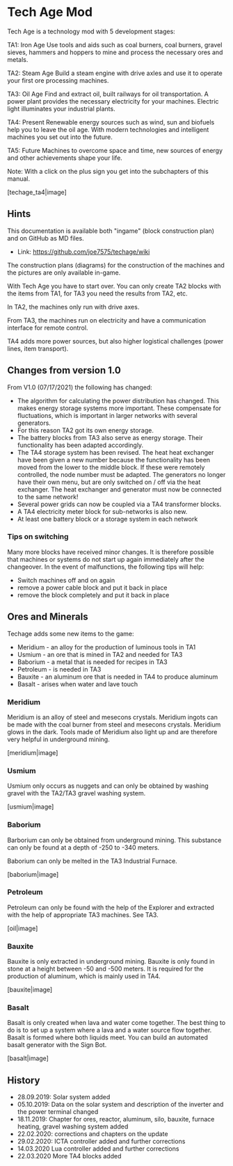 # Tech Age Mod

Tech Age is a technology mod with 5 development stages:

TA1: Iron Age
Use tools and aids such as coal burners, coal burners, gravel sieves, hammers and hoppers to mine and process the necessary ores and metals.

TA2: Steam Age
Build a steam engine with drive axles and use it to operate your first ore processing machines.

TA3: Oil Age
Find and extract oil, built railways for oil transportation. A power plant provides the necessary electricity for your machines. Electric light illuminates your industrial plants.

TA4: Present
Renewable energy sources such as wind, sun and biofuels help you to leave the oil age. With modern technologies and intelligent machines you set out into the future.

TA5: Future
Machines to overcome space and time, new sources of energy and other achievements shape your life.


Note: With a click on the plus sign you get into the subchapters of this manual.

[techage_ta4|image]



## Hints

This documentation is available both "ingame" (block construction plan) and on GitHub as MD files.

- Link: https://github.com/joe7575/techage/wiki

The construction plans (diagrams) for the construction of the machines and the pictures are only available in-game.

With Tech Age you have to start over. You can only create TA2 blocks with the items from TA1, for TA3 you need the results from TA2, etc.

In TA2, the machines only run with drive axes.

From TA3, the machines run on electricity and have a communication interface for remote control.

TA4 adds more power sources, but also higher logistical challenges (power lines, item transport).



## Changes from version 1.0

From V1.0 (07/17/2021) the following has changed:

- The algorithm for calculating the power distribution has changed. This makes energy storage systems more important. These compensate for fluctuations, which is important in larger networks with several generators.
- For this reason TA2 got its own energy storage.
- The battery blocks from TA3 also serve as energy storage. Their functionality has been adapted accordingly.
- The TA4 storage system has been revised. The heat heat exchanger have been given a new number because the functionality has been moved from the lower to the middle block. If these were remotely controlled, the node number must be adapted. The generators no longer have their own menu, but are only switched on / off via the heat exchanger. The heat exchanger and generator must now be connected to the same network!
- Several power grids can now be coupled via a TA4 transformer blocks.
- A TA4 electricity meter block for sub-networks is also new.
- At least one battery block or a storage system in each network


### Tips on switching

Many more blocks have received minor changes. It is therefore possible that machines or systems do not start up again immediately after the changeover. In the event of malfunctions, the following tips will help:

- Switch machines off and on again
- remove a power cable block and put it back in place
- remove the block completely and put it back in place



## Ores and Minerals

Techage adds some new items to the game:

- Meridium - an alloy for the production of luminous tools in TA1
- Usmium - an ore that is mined in TA2 and needed for TA3
- Baborium - a metal that is needed for recipes in TA3
- Petroleum - is needed in TA3
- Bauxite - an aluminum ore that is needed in TA4 to produce aluminum
- Basalt - arises when water and lave touch


### Meridium

Meridium is an alloy of steel and mesecons crystals. Meridium ingots can be made with the coal burner from steel and mesecons crystals. Meridium glows in the dark. Tools made of Meridium also light up and are therefore very helpful in underground mining.

[meridium|image]


### Usmium

Usmium only occurs as nuggets and can only be obtained by washing gravel with the TA2/TA3 gravel washing system.

[usmium|image]


### Baborium

Barborium can only be obtained from underground mining. This substance can only be found at a depth of -250 to -340 meters.

Baborium can only be melted in the TA3 Industrial Furnace.


[baborium|image]


### Petroleum

Petroleum can only be found with the help of the Explorer and extracted with the help of appropriate TA3 machines. See TA3.

[oil|image]


### Bauxite

Bauxite is only extracted in underground mining. Bauxite is only found in stone at a height between -50 and -500 meters.
It is required for the production of aluminum, which is mainly used in TA4.

[bauxite|image]


### Basalt

Basalt is only created when lava and water come together.
The best thing to do is to set up a system where a lava and a water source flow together.
Basalt is formed where both liquids meet.
You can build an automated basalt generator with the Sign Bot.

[basalt|image]


## History

- 28.09.2019: Solar system added
- 05.10.2019: Data on the solar system and description of the inverter and the power terminal changed
- 18.11.2019: Chapter for ores, reactor, aluminum, silo, bauxite, furnace heating, gravel washing system added
- 22.02.2020: corrections and chapters on the update
- 29.02.2020: ICTA controller added and further corrections
- 14.03.2020 Lua controller added and further corrections
- 22.03.2020 More TA4 blocks added


